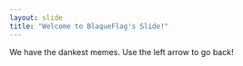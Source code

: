 ```yaml
---
layout: slide
title: "Welcome to BlaqueFlag's Slide!"
---
```

We have the dankest memes.
Use the left arrow to go back!
